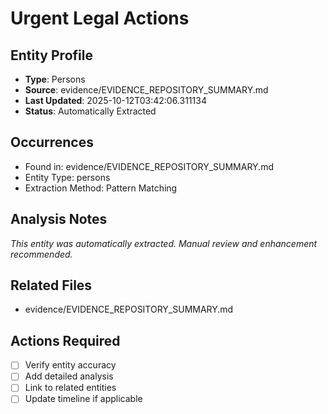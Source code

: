# Urgent Legal Actions

## Entity Profile
- **Type**: Persons
- **Source**: evidence/EVIDENCE_REPOSITORY_SUMMARY.md
- **Last Updated**: 2025-10-12T03:42:06.311134
- **Status**: Automatically Extracted

## Occurrences
- Found in: evidence/EVIDENCE_REPOSITORY_SUMMARY.md
- Entity Type: persons
- Extraction Method: Pattern Matching

## Analysis Notes
*This entity was automatically extracted. Manual review and enhancement recommended.*

## Related Files
- evidence/EVIDENCE_REPOSITORY_SUMMARY.md

## Actions Required
- [ ] Verify entity accuracy
- [ ] Add detailed analysis
- [ ] Link to related entities
- [ ] Update timeline if applicable
